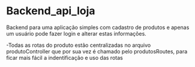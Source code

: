 # Backend_api_loja
 Backend para uma aplicação simples com cadastro de produtos e apenas um usuário pode fazer login e alterar estas informações.

 -Todas as rotas do produto estão centralizadas no arquivo produtoController que por sua vez é chamado pelo produtosRoutes, para ficar mais fácil a indentificação e uso das rotas
